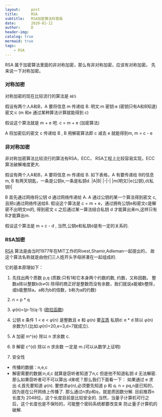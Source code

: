 ```yaml
---
layout:     post
title:      RSA
subtitle:   RSA加密算法科普版
date:       2020-01-12
author:     D
header-img: 
catalog: true
mermaid: true
tags:
    - RSA
---
```


RSA 属于加密算法里面的非对称加密，那么有非对称加密，应该有对称加密。
先来说一下对称加密。

### 对称加密
对称加密的现在比较流行的算法是 `AES` 

假设有两个人A和B，A 要将信息 m 传递给 B.
明文:m
密钥:e (密钥只有A和B知道)
密文:c (m 和e 通过某种算法计算就能得到 c)

假设这个算法就是 m + e 吧.
c = m + e (加密算法)

A 将加密后的密文 c 传递给 B , B 用解密算法即 c 减去 e 就能得到m, m = c - e 

### 非对称加密
非对称加密算法比较流行的算法有RSA，ECC， RSA工程上比较容易实现，ECC算法破解难度更大.


假设有两个人A和B，A 要将信息 m 传递给 B.
如下表格，A 有要传递给 B的信息m, B 有两天钥匙，一条是公钥e,一条是私钥d.
|A|B|
|-|-|
|m(明文)|e(公钥),d(私钥)|

B 首先通过网络将公钥 d 通过网络传递给 A.
A 通过公钥的某一个算法得到密文 c, 且把c通过网络传送给B.
假设这个算法是 c = m + e，通过拥有公钥e和密文c是解密不出明文m的,
得到密文 c 之后通过某一算法结合私钥 d 才能算出来m,这样只有B才能算出m.

假设这个算法是 m = c - d , 当然,公钥e和私钥d是有一定的关系的.

### RSA加密

[RSA](https://zh.wikipedia.org/wiki/RSA%E5%8A%A0%E5%AF%86%E6%BC%94%E7%AE%97%E6%B3%95) 算法是由当时1977年在MIT工作的Rivest,Shamir,Adleman一起提出的，
故这个算法名称就是由他们三人姓开头字母拼凑在一起组成的.

它的基本原理如下：

1. 先找出两个质数 p,q (质数:只有1和它本身两个约数的数, 约数，又称因数。
整数a除以整数b(b≠0) 除得的商正好是整数而没有余数，我们就说a能被b整除，
或b能整除a。a称为b的倍数，b称为a的约数)

2. n = p * q

3. $\varphi$(n)=(p-1)(q-1)  ([欧拉函数](https://zh.wikipedia.org/zh-hans/%E6%AC%A7%E6%8B%89%E5%87%BD%E6%95%B0))

4. 公钥 e 条件 1 < e < $\varphi$(n) 是整数且 e 和 $\varphi$(n) 要[互质](https://zh.wikipedia.org/wiki/%E4%BA%92%E8%B3%AA)
私钥d: e * d 除以 $\varphi$(n) 余数为1.(比如:$\varphi$(n)=20,e=3,d=7就成立).

5. A 加密 m^{e} 除以 n 求余数 c.
6. B 解密 c^{d} 除以 n 求余数 一定是 m.(可以从数学上证明) 

7. 安全性
- 传播的数据：n,e,c
- 解密需要的数据:n,d,c
就算是窃听者知道了n,c 但是他不知道私钥 d 无法解密.
那么如果窃听者可不可以算出 d来呢？那么我们下面看一下：
如果通过 e 求出 d,首先要知道 $\varphi$(n).
要想求$\varphi$(n),必须要先知道 p 和 q.
n = pq,n是已知的，因为是在公开网络上传播了.
那么通过n求p和q，就是质因数分解.
目前推荐n长度为 2048位，这个长度目前是比较安全的.
当然，当量子计算机可行之后，这个长度也是不保险的，可能整个密码系统都要改变来
防止量子计算机的破解.

